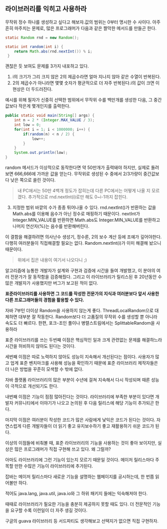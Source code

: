 ## 라이브러리를 익히고 사용하라

무작위 정수 하나를 생성하고 싶다고 해보자.값의 범위는 0부터 명시한 수 사이다. 아주 흔히 마주치는 문제로, 많은 프로그래머가 다음과 같은 짤막한 메서드를 만들곤 한다.

```java
static Random rnd = new Random();

static int random(int i) {
    return Math.abs(rnd.nextInt()) % i;
 }
```

괜찮은 듯 보여도 문제를 3가지 내포하고 있다.

1) i의 크기가 그리 크지 않은 2의 제곱수라면 얼마 지나지 않아 같은 수열이 반복된다.
2) 2의 제곱수가 아니라면 몇몇 숫자가 평균적으로 더 자주 반복된다.i의 값이 크면 이 현상은 더 두드러진다.

예시를 위해 필자가 신중히 선택한 범위에서 무작위 수를 백만개를 생성한 다음, 그 중간 값보다 작은게 몇개인지를 출력한다.

```java
public static void main(String[] args) {
    int n = 2 * (Integer.MAX_VALUE / 3);
    int low = 0;
    for(int i = 1; i < 1000000; i++) {
        if(random(n) < n / 2) {
            low++;
        }
    }
    System.out.println(low);
}
```

random 메서드가 이상적으로 동작한다면 약 50만개가 출력돼야 하지만, 실제로 돌려보면 666,666에 가까운 값을 얻는다. 무작위로 생성된 수 중에서 2/3가량이 중간값보다 낮은 쪽으로 쏠린 것이다.
> 내 PC에서는 50만 4백개 정도가 잡히는데 다른 PC에서는 어떻게 나올 지 모르겠다. 추가적으로 rnd.nextInt(i)로만 해도 0~i-1까지 잡힌다.

3) 지정한 범위 바깥의 수가 종종 튀어나올 수 있다. rnd.nextInt()가 반환하는 값을 Math.abs를 이용해 음수가 아닌 정수로 매핑하기 때문이다. nextInt가 Integer.MIN_VALUE를 반환하면 Math.abs도 Integer.MIN_VALUE를 반환하고 나머지 연산자(%)는 음수를 반환해버린다.

이 결함을 해결하려면 의사난수 생성기, 정수론, 2의 보수 계산 등에 조예가 깊어야한다. 다행히 여러분들이 직접해결할 필요는 없다. Random.nextInt(i)가 이미 해결해 놨으니 때문이다.
> 위에서 집은 내용이 여기서 나오다니 ;)

알고리즘에 능통한 개발자가 설계와 구현과 검증에 시간을 들여 개발했고, 이 분야의 여러 전문가가 잘 동작함을 검증해줬다. 그리고 이 라이브러리가 릴리스된 후 20년동안 수많은 개발자가 사용했지만 버그가 보고된 적이 없다.

**표준라이브러리를 사용하면 그 코드를 작성한 전문가의 지식과 여러분보다 앞서 사용한 다른 프로그래머들의 경험을 활용할 수 있다.**

자바 7부턴 더이상 Random을 사용하지 않는게 좋다. ThreadLocalRandom으로 대체하면 대부분 잘 작동한다. Random보다 더 고품질의 무작위 수를 생성할 뿐 아니라 속도도 더 빠르다. 한편, 포크-조인 풀이나 병렬스트림에서는 SplittableRandom을 사용하라

표준 라이브러리를 쓰는 두번째 이점은 핵심적인 일과 크게 관련없는 문제를 해결하느라 시간을 허비하지 않아도 된다는 것이다. 

세번째 이점은 따로 노력하지 않아도 성능이 지속해서 개선된다는 점이다. 사용자가 많고 업계 표준 벤치마크를 사용해 성능을 확인하기 때문에 표준 라이브러리 제작자들은 더 나은 방법을 꾸준히 모색할 수 밖에 없다.

자바 플랫폼 라이브러리의 많은 부분이 수년에 걸쳐 지속해서 다시 작성되며 때론 성능이 극적으로 개선되기도 한다.

내번째 이점은 기능이 점점 많아진다는 것이다. 라이브러리에 부족한 부분이 있다면 개발자 커뮤니티에서 이야기가 나오고 논의된 후 다음 릴리스에 해당 기능이 추가되곤 한다.

마지막 이점은 여러분이 작성한 코드가 많은 사람에게 낯익은 코드가 된다는 것이다. 자연스럽게 다른 개발자들이 더 읽기 좋고 유지보수하기 좋고 재활용하기 쉬운 코드가 된다.

이상의 이점들에 비춰볼 때, 표준 라이브러리의 기능을 사용하는 것이 좋아 보이지만, 실상은 많은 프로그래머가 직접 구현해 쓰고 있다. 왜 그럴까?

아마도 라이브러리에 그런 기능이 있는지 모르기 때문일 것이다. 메이저 릴리스마다 주목할 만한 수많은 기능이 라이브러리에 추가된다.

잡바는 메이저 릴리스마다 새로운 기능을 설명하는 웹페이지를 공시하는데, 한 번쯤 읽어볼만 하다.

적어도 java.lang, java.util, java.io와 그 하위 패키지 들에는 익숙해져야 한다.

때때로 라이브러리가 필요한 기능을 충분히 제공하지 못할 때도 있다. 더 전문적인 기능을 요구할 수록 이런일이 더 자주 생길 것이다.

구글의 guava 라이브러리 등 서드파티도 생각해보고 선택지가 없으면 직접 구현하자.